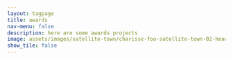 ```yaml
---
layout: tagpage
title: awards
nav-menu: false
description: here are some awards projects
image: assets/images/satellite-town/charisse-foo-satellite-town-02-header.jpg
show_tile: false
---
```

